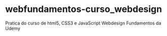 # webfundamentos-curso_webdesign
 Pratica do curso de html5, CSS3 e JavaScript  Webdesign Fundamentos da Udemy
